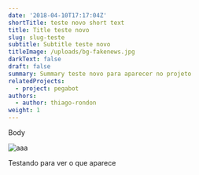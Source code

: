 ```yaml
---
date: '2018-04-10T17:17:04Z'
shortTitle: teste novo short text
title: Title teste novo
slug: slug-teste
subtitle: Subtitle teste novo
titleImage: /uploads/bg-fakenews.jpg
darkText: false
draft: false
summary: Summary teste novo para aparecer no projeto
relatedProjects:
  - project: pegabot
authors:
  - author: thiago-rondon
weight: 1
---
```

Body 

![aaa](/uploads/politicians-2831235_640.png)

Testando para ver o que aparece
